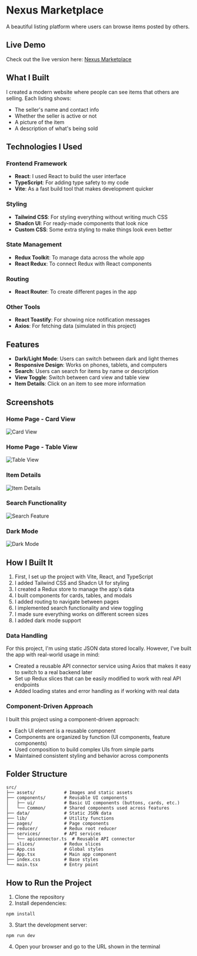 # Nexus Marketplace

A beautiful listing platform where users can browse items posted by others.

## Live Demo

Check out the live version here: [Nexus Marketplace]([https://nexus-marketplace.netlify.app/])

## What I Built

I created a modern website where people can see items that others are selling. Each listing shows:
- The seller's name and contact info
- Whether the seller is active or not
- A picture of the item
- A description of what's being sold

## Technologies I Used

### Frontend Framework
- **React**: I used React to build the user interface
- **TypeScript**: For adding type safety to my code
- **Vite**: As a fast build tool that makes development quicker

### Styling
- **Tailwind CSS**: For styling everything without writing much CSS
- **Shadcn UI**: For ready-made components that look nice
- **Custom CSS**: Some extra styling to make things look even better

### State Management
- **Redux Toolkit**: To manage data across the whole app
- **React Redux**: To connect Redux with React components

### Routing
- **React Router**: To create different pages in the app

### Other Tools
- **React Toastify**: For showing nice notification messages
- **Axios**: For fetching data (simulated in this project)

## Features

- **Dark/Light Mode**: Users can switch between dark and light themes
- **Responsive Design**: Works on phones, tablets, and computers
- **Search**: Users can search for items by name or description
- **View Toggle**: Switch between card view and table view
- **Item Details**: Click on an item to see more information

## Screenshots

### Home Page - Card View
![Card View](./src/images/Screenshot%20\(11\).png)

### Home Page - Table View
![Table View](./src/images/Screenshot%20\(12\).png)

### Item Details
![Item Details](./src/images/Screenshot%20\(13\).png)

### Search Functionality
![Search Feature](./src/images/Screenshot%20\(14\).png)

### Dark Mode
![Dark Mode](./src/images/Screenshot%20\(15\).png)

## How I Built It

1. First, I set up the project with Vite, React, and TypeScript
2. I added Tailwind CSS and Shadcn UI for styling
3. I created a Redux store to manage the app's data
4. I built components for cards, tables, and modals
5. I added routing to navigate between pages
6. I implemented search functionality and view toggling
7. I made sure everything works on different screen sizes
8. I added dark mode support

### Data Handling

For this project, I'm using static JSON data stored locally. However, I've built the app with real-world usage in mind:

- Created a reusable API connector service using Axios that makes it easy to switch to a real backend later
- Set up Redux slices that can be easily modified to work with real API endpoints
- Added loading states and error handling as if working with real data

### Component-Driven Approach

I built this project using a component-driven approach:

- Each UI element is a reusable component
- Components are organized by function (UI components, feature components)
- Used composition to build complex UIs from simple parts
- Maintained consistent styling and behavior across components

## Folder Structure

```
src/
├── assets/           # Images and static assets
├── components/       # Reusable UI components
│   ├── ui/           # Basic UI components (buttons, cards, etc.)
│   └── Common/       # Shared components used across features
├── data/             # Static JSON data
├── lib/              # Utility functions
├── pages/            # Page components
├── reducer/          # Redux root reducer
├── services/         # API services
│   └── apiconnector.ts  # Reusable API connector
├── slices/           # Redux slices
├── App.css           # Global styles
├── App.tsx           # Main app component
├── index.css         # Base styles
└── main.tsx          # Entry point
```

## How to Run the Project

1. Clone the repository
2. Install dependencies:
```
npm install
```
3. Start the development server:
```
npm run dev
```
4. Open your browser and go to the URL shown in the terminal




